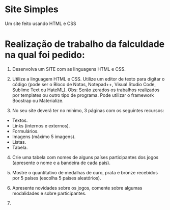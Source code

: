 # Site Simples
 Um site feito usando HTML e CSS

# Realização de trabalho da falculdade na qual foi pedido:

1. Desenvolva um SITE com as linguagens HTML e CSS.

2. Utilize a linguagem HTML e CSS. Utilize um editor de texto para digitar o código (pode ser o Bloco de Notas, Notepad++, Visual Studio Code, Sublime Text ou HateML). Obs: Serão zerados os trabalhos realizados por templates ou outro tipo de programa. Pode utilizar o framework Boostrap ou Materialize.

3. No seu site deverá ter no mínimo, 3 páginas com os seguintes recursos:
 * Textos.
 * Links (internos e externos).
 * Formulários.
 * Imagens (máximo 5 imagens).
 * Listas.
 * Tabela.

4. Crie uma tabela com nomes de alguns países participantes dos jogos (apresente o nome e a bandeira de cada país).

5. Mostre o quantitativo de medalhas de ouro, prata e bronze recebidos por 5 países (escolha 5 países aleatórios).

6. Apresente novidades sobre os jogos, comente sobre algumas modalidades e sobre participantes.

7. 
